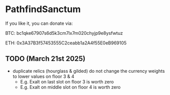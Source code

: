 # PathfindSanctum

If you like it, you can donate via:

BTC: bc1qke67907s6d5k3cm7lx7m020chyjp9e8ysfwtuz

ETH: 0x3A37B3f57453555C2ceabb1a2A4f55E0eB969105 

## TODO (March 21st 2025)
- duplicate relics (hourglass & gilded) do not change the currency weights to lower values on floor 3 & 4
  - E.g. Exalt on last slot on floor 3 is worth zero
  - E.g. Exalt on middle slot on floor 4 is worth zero